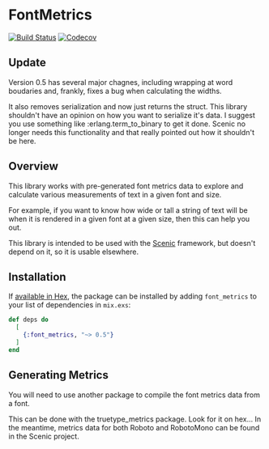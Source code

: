 # FontMetrics

[![Build Status](https://travis-ci.org/boydm/font_metrics.svg?branch=master)](https://travis-ci.org/boydm/font_metrics)
[![Codecov](https://codecov.io/gh/boydm/font_metrics/branch/master/graph/badge.svg)](https://codecov.io/gh/boydm/font_metrics)


## Update
Version 0.5 has several major chagnes, including wrapping at word boudaries and, frankly,
fixes a bug when calculating the widths.

It also removes serialization and now just returns the struct. This library shouldn't
have an opinion on how you want to serialize it's data. I suggest you use something
like :erlang.term_to_binary to get it done. Scenic no longer needs this functionality
and that really pointed out how it shouldn't be here.


## Overview
This library works with pre-generated font metrics data to explore and calculate various
measurements of text in a given font and size.

For example, if you want to know how wide or tall a string of text will be when
it is rendered in a given font at a given size, then this can help you out.

This library is intended to be used with the [Scenic](https://hex.pm/packages/scenic)
framework, but doesn't depend on it, so it is usable elsewhere.

## Installation

If [available in Hex](https://hex.pm/docs/publish), the package can be installed
by adding `font_metrics` to your list of dependencies in `mix.exs`:

```elixir
def deps do
  [
    {:font_metrics, "~> 0.5"}
  ]
end
```

## Generating Metrics

You will need to use another package to compile the font metrics data from a font.

This can be done with the truetype_metrics package. Look for it on hex... In the meantime, metrics data for both Roboto and RobotoMono can be found in the Scenic project.